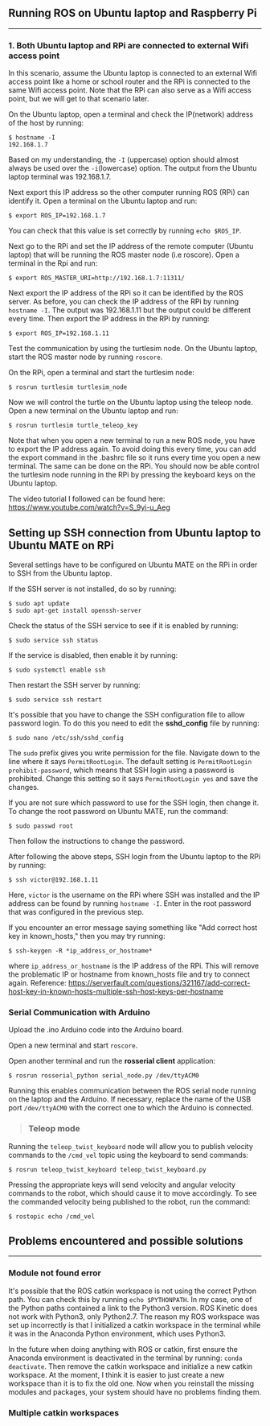## Running ROS on Ubuntu laptop and Raspberry Pi

---

### 1. Both Ubuntu laptop and RPi are connected to external Wifi access point

In this scenario, assume the Ubuntu laptop is connected to an external Wifi access point like a home or school router and the RPi is connected to the same Wifi access point. Note that the RPi can also serve as a Wifi access point, but we will get to that scenario later.

On the Ubuntu laptop, open a terminal and check the IP(network) address of the host by running:

```
$ hostname -I
192.168.1.7
```
Based on my understanding, the `-I` (uppercase) option should almost always be used over the `-i`(lowercase) option. The output from the Ubuntu laptop terminal was 192.168.1.7.

Next export this IP address so the other computer running ROS (RPi) can identify it. Open a terminal on the Ubuntu laptop and run:
```
$ export ROS_IP=192.168.1.7
```
You can check that this value is set correctly by running `echo $ROS_IP`.

Next go to the RPi and set the IP address of the remote computer (Ubuntu laptop) that will be running the ROS master node (i.e roscore). Open a terminal in the Rpi and run:
```
$ export ROS_MASTER_URI=http://192.168.1.7:11311/
```

Next export the IP address of the RPi so it can be identified by the ROS server. As before, you can check the IP address of the RPi by running `hostname -I`. The output was 192.168.1.11 but the output could be different every time. Then export the IP address in the RPi by running:
```
$ export ROS_IP=192.168.1.11
```
Test the communication by using the turtlesim node. On the Ubuntu laptop, start the ROS master node by running `roscore`.

On the RPi, open a terminal and start the turtlesim node:
```
$ rosrun turtlesim turtlesim_node
```

Now we will control the turtle on the Ubuntu laptop using the teleop node. Open a new terminal on the Ubuntu laptop and run:
```
$ rosrun turtlesim turtle_teleop_key
```
Note that when you open a new terminal to run a new ROS node, you have to export the IP address again. To avoid doing this every time, you can add the export command in the .bashrc file so it runs every time you open a new terminal. The same can be done on the RPi. You should now be able control the turtlesim node running in the RPi by pressing the keyboard keys on the Ubuntu laptop.

The video tutorial I followed can be found here: https://www.youtube.com/watch?v=S_9yi-u_Aeg

## Setting up SSH connection from Ubuntu laptop to Ubuntu MATE on RPi

Several settings have to be configured on Ubuntu MATE on the RPi in order to SSH from the Ubuntu laptop.

If the SSH server is not installed, do so by running:
```
$ sudo apt update
$ sudo apt-get install openssh-server
```
Check the status of the SSH service to see if it is enabled by running:
```
$ sudo service ssh status
```
If the service is disabled, then enable it by running:
```
$ sudo systemctl enable ssh
```
Then restart the SSH server by running:
```
$ sudo service ssh restart
```
It's possible that you have to change the SSH configuration file to allow password login. To do this you need to edit the **sshd_config** file by running:
```
$ sudo nano /etc/ssh/sshd_config
```
The `sudo` prefix gives you write permission for the file. Navigate down to the line where it says `PermitRootLogin`. The default setting is `PermitRootLogin prohibit-password`, which means that SSH login using a password is prohibited. Change this setting so it says `PermitRootLogin yes` and save the changes.

If you are not sure which password to use for the SSH login, then change it. To change the root password on Ubuntu MATE, run the command:
```
$ sudo passwd root
```
Then follow the instructions to change the password.

After following the above steps, SSH login from the Ubuntu laptop to the RPi by running:
```
$ ssh victor@192.168.1.11
```
Here, `victor` is the username on the RPi where SSH was installed and the IP address can be found by running `hostname -I`. Enter in the root password that was configured in the previous step.

If you encounter an error message saying something like "Add correct host key in known_hosts," then you may try running:
```
$ ssh-keygen -R *ip_address_or_hostname*
```
where `ip_address_or_hostname` is the IP address of the RPi. This will remove the problematic IP or hostname from known_hosts file and try to connect again. Reference: https://serverfault.com/questions/321167/add-correct-host-key-in-known-hosts-multiple-ssh-host-keys-per-hostname

### Serial Communication with Arduino

Upload the .ino Arduino code into the Arduino board.

Open a new terminal and start `roscore`.

Open another terminal and run the **rosserial client** application:

```
$ rosrun rosserial_python serial_node.py /dev/ttyACM0
```

Running this enables communication between the ROS serial node running on the laptop and the Arduino. If necessary, replace the name of the USB port `/dev/ttyACM0` with the correct one to which the Arduino is connected.

> ### Teleop mode

Running the `teleop_twist_keyboard` node will allow you to publish velocity commands to the `/cmd_vel` topic using the keyboard to send commands:

```
$ rosrun teleop_twist_keyboard teleop_twist_keyboard.py
```

Pressing the appropriate keys will send velocity and angular velocity commands to the robot, which should cause it to move accordingly. To see the commanded velocity being published to the robot, run the command:

```
$ rostopic echo /cmd_vel
```

## Problems encountered and possible solutions

___

### Module not found error

It's possible that the ROS catkin workspace is not using the correct Python path. You can check this by running `echo $PYTHONPATH`. In my case, one of the Python paths contained a link to the Python3 version. ROS Kinetic does not work with Python3, only Python2.7. The reason my ROS workspace was set up incorrectly is that I initialized a catkin workspace in the terminal while it was in the Anaconda Python environment, which uses Python3.

In the future when doing anything with ROS or catkin, first ensure the Anaconda environment is deactivated in the terminal by running: `conda deactivate`. Then remove the catkin workspace and initialize a new catkin workspace. At the moment, I think it is easier to just create a new workspace than it is to fix the old one. Now when you reinstall the missing modules and packages, your system should have no problems finding them.

### Multiple catkin workspaces

